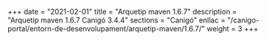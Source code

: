 +++
date        = "2021-02-01"
title       = "Arquetip maven 1.6.7"
description = "Arquetip maven 1.6.7 Canigó 3.4.4"
sections    = "Canigó"
enllac		= "/canigo-portal/entorn-de-desenvolupament/arquetip-maven/1.6.7/"
weight		= 3
+++
